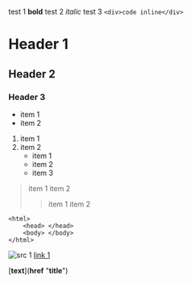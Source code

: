 test 1 <strong>bold</strong>
test 2 <em>italic</em>
test 3 `<div>code inline</div>`

# <h1>Header 1</h1>
## <h2>Header 2</h2>
### <h3>Header 3</h3>

* <span>item 1</span>
* <span>item 2</span>

1. <span>item 1</span>
2. <span>item 2</span>
	* <span>item 1</span>
	* <span>item 2</span>	
	* <span>item 3</span>

> <span>item 1</span>
> <span>item 2</span>
> > <span>item 1</span>
> > <span>item 2</span>



```"<b>title</b>"
<html>
	<head> </head>
	<body> </body>
</html>
```

<img src="src1" alt="src 1"/>
<a href="#">link 1</a>

[<b>text</b>](<b>href</b> "<b>title</b>")